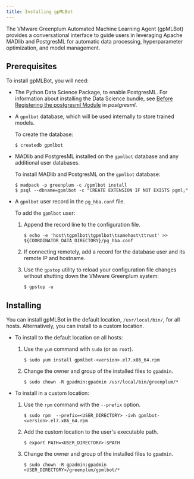```yaml
---
title: Installing gpMLBot
---
```


The VMware Greenplum Automated Machine Learning Agent (gpMLBot) provides a conversational interface to guide users in leveraging Apache MADlib and PostgresML for automatic data processing, hyperparameter optimization, and model management.

## Prerequisites

To install gpMLBot, you will need:

* The Python Data Science Package, to enable PostgresML. For information about installing the Data Science bundle, see [Before Registering the postgresml Module](../ref_guide/modules/postgresml.html#prereqs) in _postgresml_.

* A `gpmlbot` database, which will be used internally to store trained models.

    To create the database:

    ```
    $ createdb gpmlbot
    ```

* MADlib and PostgresML installed on the `gpmlbot` database and any additional user databases.

    To install MADlib and PostgresML on the `gpmlbot` database:

    ```
    $ madpack -p greenplum -c /gpmlbot install
    $ psql --dbname=gpmlbot -c "CREATE EXTENSION IF NOT EXISTS pgml;"
    ```

* A `gpmlbot` user record in the `pg_hba.conf` file.

    To add the `gpmlbot` user:

    1. Append the record line to the configuration file.

        ```
        $ echo -e 'host\tgpmlbot\tgpmlbot\tsamehost\ttrust' >> ${COORDINATOR_DATA_DIRECTORY}/pg_hba.conf
        ```

    1. If connecting remotely, add a record for the database user and its remote IP and hostname.

    1. Use the `gpstop` utility to reload your configuration file changes without shutting down the VMware Greenplum system:

        ```
        $ gpstop -u
        ```

## Installing

You can install gpMLBot in the default location, `/usr/local/bin/`, for all hosts. Alternatively, you can install to a custom location.

* To install to the default location on all hosts:

    1. Use the `yum` command with `sudo` (or as `root`).

        ```
        $ sudo yum install gpmlbot-<version>.el7.x86_64.rpm
        ```

    1. Change the owner and group of the installed files to `gpadmin`.

        ```
        $ sudo chown -R gpadmin:gpadmin /usr/local/bin/greenplum/*
        ```

* To install in a custom location:

    1. Use the `rpm` command with the `--prefix` option.

        ```
        $ sudo rpm  --prefix=<USER_DIRECTORY> -ivh gpmlbot-<version>.el7.x86_64.rpm
        ```

    1. Add the custom location to the user's executable path.

        ```
        $ export PATH=<USER_DIRECTORY>:$PATH
        ```

    1. Change the owner and group of the installed files to `gpadmin`.

        ```
        $ sudo chown -R gpadmin:gpadmin <USER_DIRECTORY>/greenplum/gpmlbot/*
        ```
